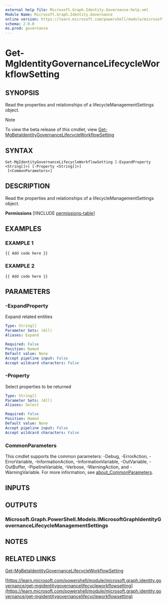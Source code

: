 ```yaml
---
external help file: Microsoft.Graph.Identity.Governance-help.xml
Module Name: Microsoft.Graph.Identity.Governance
online version: https://learn.microsoft.com/powershell/module/microsoft.graph.identity.governance/get-mgidentitygovernancelifecycleworkflowsetting
schema: 2.0.0
ms.prod: governance
---
```


# Get-MgIdentityGovernanceLifecycleWorkflowSetting

## SYNOPSIS
Read the properties and relationships of a lifecycleManagementSettings object.

> [!NOTE]
> To view the beta release of this cmdlet, view [Get-MgBetaIdentityGovernanceLifecycleWorkflowSetting](/powershell/module/Microsoft.Graph.Beta.Identity.Governance/Get-MgBetaIdentityGovernanceLifecycleWorkflowSetting?view=graph-powershell-beta)

## SYNTAX

```
Get-MgIdentityGovernanceLifecycleWorkflowSetting [-ExpandProperty <String[]>] [-Property <String[]>]
 [<CommonParameters>]
```

## DESCRIPTION
Read the properties and relationships of a lifecycleManagementSettings object.

**Permissions**
[!INCLUDE [permissions-table](~/../graphref/api-reference/v1.0/includes/permissions/identitygovernance-lifecyclemanagementsettings-get-permissions.md)]

## EXAMPLES

### EXAMPLE 1
```
{{ Add code here }}
```

### EXAMPLE 2
```
{{ Add code here }}
```

## PARAMETERS

### -ExpandProperty
Expand related entities

```yaml
Type: String[]
Parameter Sets: (All)
Aliases: Expand

Required: False
Position: Named
Default value: None
Accept pipeline input: False
Accept wildcard characters: False
```

### -Property
Select properties to be returned

```yaml
Type: String[]
Parameter Sets: (All)
Aliases: Select

Required: False
Position: Named
Default value: None
Accept pipeline input: False
Accept wildcard characters: False
```

### CommonParameters
This cmdlet supports the common parameters: -Debug, -ErrorAction, -ErrorVariable, -InformationAction, -InformationVariable, -OutVariable, -OutBuffer, -PipelineVariable, -Verbose, -WarningAction, and -WarningVariable. For more information, see [about_CommonParameters](http://go.microsoft.com/fwlink/?LinkID=113216).

## INPUTS

## OUTPUTS

### Microsoft.Graph.PowerShell.Models.IMicrosoftGraphIdentityGovernanceLifecycleManagementSettings
## NOTES

## RELATED LINKS
[Get-MgBetaIdentityGovernanceLifecycleWorkflowSetting](/powershell/module/Microsoft.Graph.Beta.Identity.Governance/Get-MgBetaIdentityGovernanceLifecycleWorkflowSetting?view=graph-powershell-beta)

[https://learn.microsoft.com/powershell/module/microsoft.graph.identity.governance/get-mgidentitygovernancelifecycleworkflowsetting](https://learn.microsoft.com/powershell/module/microsoft.graph.identity.governance/get-mgidentitygovernancelifecycleworkflowsetting)


